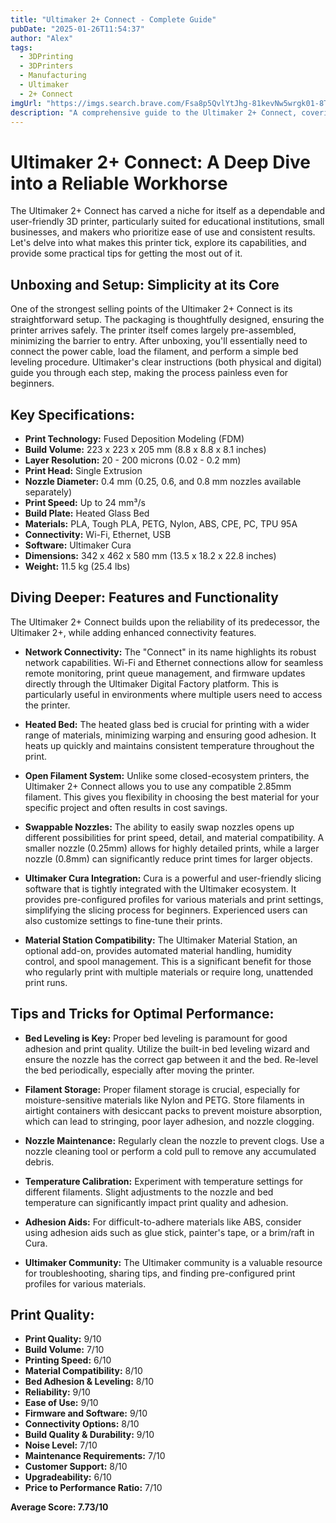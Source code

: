 ```yaml
---
title: "Ultimaker 2+ Connect - Complete Guide"
pubDate: "2025-01-26T11:54:37"
author: "Alex"
tags:
  - 3DPrinting
  - 3DPrinters
  - Manufacturing
  - Ultimaker
  - 2+ Connect
imgUrl: "https://imgs.search.brave.com/Fsa8p5QvlYtJhg-81kevNw5wrgk01-8T3p08RFyiUZY/rs:fit:860:0:0:0/g:ce/aHR0cHM6Ly93d3cu/ZmlsYWZhcm0uZGUv/Y2RuL3Nob3AvcHJv/ZHVjdHMvdWx0aW1h/a2VyLTItY29ubmVj/dC0zZC1kcnVja2Vy/XzJfNTIzeDUyMy5q/cGc_dj0xNjA2OTE1/MjE0"
description: "A comprehensive guide to the Ultimaker 2+ Connect, covering specifications, usage tips, and comparisons with similar products."
---
```


# Ultimaker 2+ Connect: A Deep Dive into a Reliable Workhorse

The Ultimaker 2+ Connect has carved a niche for itself as a dependable and user-friendly 3D printer, particularly suited for educational institutions, small businesses, and makers who prioritize ease of use and consistent results. Let's delve into what makes this printer tick, explore its capabilities, and provide some practical tips for getting the most out of it.

## Unboxing and Setup: Simplicity at its Core

One of the strongest selling points of the Ultimaker 2+ Connect is its straightforward setup.  The packaging is thoughtfully designed, ensuring the printer arrives safely.  The printer itself comes largely pre-assembled, minimizing the barrier to entry.  After unboxing, you'll essentially need to connect the power cable, load the filament, and perform a simple bed leveling procedure. Ultimaker's clear instructions (both physical and digital) guide you through each step, making the process painless even for beginners.

## Key Specifications:

*   **Print Technology:** Fused Deposition Modeling (FDM)
*   **Build Volume:** 223 x 223 x 205 mm (8.8 x 8.8 x 8.1 inches)
*   **Layer Resolution:** 20 - 200 microns (0.02 - 0.2 mm)
*   **Print Head:** Single Extrusion
*   **Nozzle Diameter:** 0.4 mm (0.25, 0.6, and 0.8 mm nozzles available separately)
*   **Print Speed:** Up to 24 mm³/s
*   **Build Plate:** Heated Glass Bed
*   **Materials:** PLA, Tough PLA, PETG, Nylon, ABS, CPE, PC, TPU 95A
*   **Connectivity:** Wi-Fi, Ethernet, USB
*   **Software:** Ultimaker Cura
*   **Dimensions:** 342 x 462 x 580 mm (13.5 x 18.2 x 22.8 inches)
*   **Weight:** 11.5 kg (25.4 lbs)

## Diving Deeper: Features and Functionality

The Ultimaker 2+ Connect builds upon the reliability of its predecessor, the Ultimaker 2+, while adding enhanced connectivity features.

*   **Network Connectivity:** The "Connect" in its name highlights its robust network capabilities.  Wi-Fi and Ethernet connections allow for seamless remote monitoring, print queue management, and firmware updates directly through the Ultimaker Digital Factory platform.  This is particularly useful in environments where multiple users need to access the printer.

*   **Heated Bed:** The heated glass bed is crucial for printing with a wider range of materials, minimizing warping and ensuring good adhesion.  It heats up quickly and maintains consistent temperature throughout the print.

*   **Open Filament System:** Unlike some closed-ecosystem printers, the Ultimaker 2+ Connect allows you to use any compatible 2.85mm filament. This gives you flexibility in choosing the best material for your specific project and often results in cost savings.

*   **Swappable Nozzles:**  The ability to easily swap nozzles opens up different possibilities for print speed, detail, and material compatibility. A smaller nozzle (0.25mm) allows for highly detailed prints, while a larger nozzle (0.8mm) can significantly reduce print times for larger objects.

*   **Ultimaker Cura Integration:** Cura is a powerful and user-friendly slicing software that is tightly integrated with the Ultimaker ecosystem.  It provides pre-configured profiles for various materials and print settings, simplifying the slicing process for beginners.  Experienced users can also customize settings to fine-tune their prints.

*   **Material Station Compatibility:** The Ultimaker Material Station, an optional add-on, provides automated material handling, humidity control, and spool management. This is a significant benefit for those who regularly print with multiple materials or require long, unattended print runs.

## Tips and Tricks for Optimal Performance:

*   **Bed Leveling is Key:**  Proper bed leveling is paramount for good adhesion and print quality. Utilize the built-in bed leveling wizard and ensure the nozzle has the correct gap between it and the bed. Re-level the bed periodically, especially after moving the printer.

*   **Filament Storage:**  Proper filament storage is crucial, especially for moisture-sensitive materials like Nylon and PETG.  Store filaments in airtight containers with desiccant packs to prevent moisture absorption, which can lead to stringing, poor layer adhesion, and nozzle clogging.

*   **Nozzle Maintenance:** Regularly clean the nozzle to prevent clogs. Use a nozzle cleaning tool or perform a cold pull to remove any accumulated debris.

*   **Temperature Calibration:**  Experiment with temperature settings for different filaments.  Slight adjustments to the nozzle and bed temperature can significantly impact print quality and adhesion.

*   **Adhesion Aids:** For difficult-to-adhere materials like ABS, consider using adhesion aids such as glue stick, painter's tape, or a brim/raft in Cura.

*   **Ultimaker Community:**  The Ultimaker community is a valuable resource for troubleshooting, sharing tips, and finding pre-configured print profiles for various materials.

## Print Quality:

*   **Print Quality:** 9/10
*   **Build Volume:** 7/10
*   **Printing Speed:** 6/10
*   **Material Compatibility:** 8/10
*   **Bed Adhesion & Leveling:** 8/10
*   **Reliability:** 9/10
*   **Ease of Use:** 9/10
*   **Firmware and Software:** 9/10
*   **Connectivity Options:** 8/10
*   **Build Quality & Durability:** 9/10
*   **Noise Level:** 7/10
*   **Maintenance Requirements:** 7/10
*   **Customer Support:** 8/10
*   **Upgradeability:** 6/10
*   **Price to Performance Ratio:** 7/10

**Average Score: 7.73/10**
